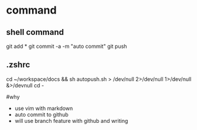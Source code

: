 # command

## shell command

git add *
git commit -a -m "auto commit"
git push
## .zshrc

cd ~/workspace/docs && sh autopush.sh > /dev/null 2>/dev/null  1>/dev/null  &>/devnull
cd -


#why

- use vim with markdown
- auto commit to github
- will use branch feature with github and writing
